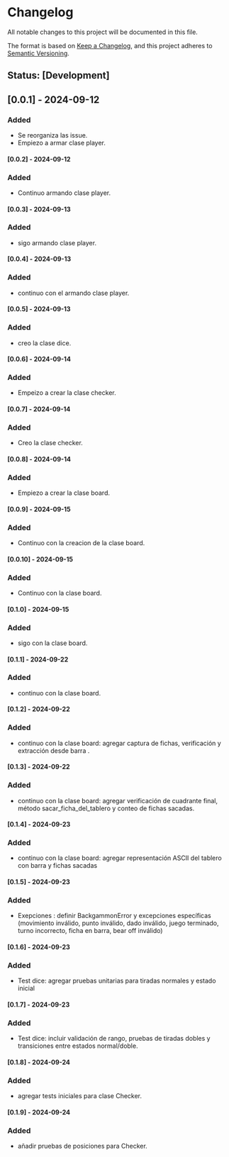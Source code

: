 # Changelog

All notable changes to this project will be documented in this file.

The format is based on [Keep a Changelog](https://keepachangelog.com/en/1.0.0/), and this project adheres to [Semantic Versioning](https://semver.org/spec/v2.0.0.html).

## Status: [Development]

## [0.0.1] - 2024-09-12

### Added
- Se  reorganiza las issue.
- Empiezo a armar clase player.

#### [0.0.2] - 2024-09-12

### Added
- Continuo  armando clase player.

#### [0.0.3] - 2024-09-13

### Added
- sigo armando clase player.

#### [0.0.4] - 2024-09-13

### Added
- continuo con el  armando clase player.

#### [0.0.5] - 2024-09-13

### Added
- creo la clase dice.

#### [0.0.6] - 2024-09-14

### Added
- Empeizo a crear la clase checker.

#### [0.0.7] - 2024-09-14

### Added
- Creo la clase checker.


#### [0.0.8] - 2024-09-14

### Added
- Empiezo a crear la clase board.

#### [0.0.9] - 2024-09-15

### Added
- Continuo con la creacion de la clase board.

#### [0.0.10] - 2024-09-15

### Added
- Continuo con la clase board.

#### [0.1.0] - 2024-09-15

### Added
- sigo con la clase board.

#### [0.1.1] - 2024-09-22

### Added
- continuo con la clase board.

#### [0.1.2] - 2024-09-22

### Added
- continuo con la clase board: agregar captura de fichas, verificación y extracción desde barra . 

#### [0.1.3] - 2024-09-22

### Added
- continuo con la clase board:  agregar verificación de cuadrante final, método sacar_ficha_del_tablero y conteo de fichas sacadas. 

#### [0.1.4] - 2024-09-23

### Added
- continuo con la clase board:  agregar representación ASCII del tablero con barra y fichas sacadas

#### [0.1.5] - 2024-09-23

### Added
- Exepciones : definir BackgammonError y excepciones específicas (movimiento inválido, punto inválido, dado inválido, juego terminado, turno incorrecto, ficha en barra, bear off inválido)


#### [0.1.6] - 2024-09-23

### Added
- Test dice: agregar pruebas unitarias para tiradas normales y estado inicial

#### [0.1.7] - 2024-09-23

### Added
- Test dice: incluir validación de rango, pruebas de tiradas dobles y transiciones entre estados normal/doble.

#### [0.1.8] - 2024-09-24

### Added
- agregar tests iniciales para clase Checker.

#### [0.1.9] - 2024-09-24

### Added
- añadir pruebas de posiciones para Checker.